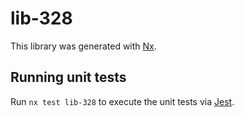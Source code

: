 # lib-328

This library was generated with [Nx](https://nx.dev).

## Running unit tests

Run `nx test lib-328` to execute the unit tests via [Jest](https://jestjs.io).
